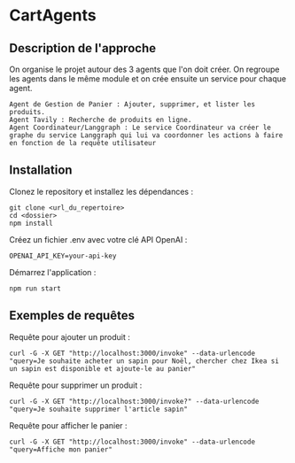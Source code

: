 # CartAgents

## Description de l'approche

On organise le projet autour des 3 agents que l'on doit créer. On regroupe les agents dans le même module et on crée ensuite un service pour chaque agent.

    Agent de Gestion de Panier : Ajouter, supprimer, et lister les produits.
    Agent Tavily : Recherche de produits en ligne.
    Agent Coordinateur/Langgraph : Le service Coordinateur va créer le graphe du service Langgraph qui lui va coordonner les actions à faire en fonction de la requête utilisateur
    
## Installation

Clonez le repository et installez les dépendances :

```
git clone <url_du_repertoire>
cd <dossier>
npm install
```

Créez un fichier .env avec votre clé API OpenAI :

```
OPENAI_API_KEY=your-api-key
```

Démarrez l'application :

```
npm run start
```

## Exemples de requêtes

Requête pour ajouter un produit :

```
curl -G -X GET "http://localhost:3000/invoke" --data-urlencode "query=Je souhaite acheter un sapin pour Noël, chercher chez Ikea si un sapin est disponible et ajoute-le au panier"
```

Requête pour supprimer un produit :

```
curl -G -X GET "http://localhost:3000/invoke?" --data-urlencode "query=Je souhaite supprimer l'article sapin"
```

Requête pour afficher le panier :

```
curl -G -X GET "http://localhost:3000/invoke" --data-urlencode "query=Affiche mon panier"
```